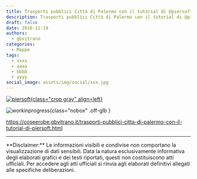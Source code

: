 ```yaml
---
title: Trasporti pubblici Città di Palermo con il tutorial di @piersoft
description: Trasporti pubblici Città di Palermo con il tutorial di @piersoft
draft: false
date: 2016-11-19
authors:
  - gbvitrano
categories:
  - Mappe
tags:
  - xxxx
  - aaaa
  - bbbb
  - yyyy
social_image: assets/img/social/xxx.jpg
---
```

<style>
.md-typeset code { background-color: #fff0;}  
.md-typeset pre>code { background-color: #fff0;}  
</style>
[![piersoft](xxx.jpg "Trasporti pubblici Città di Palermo con il tutorial di @piersoft" ){class="crop gray" align=left}](index.md)

![workinprogress](https://coseerobe.it/assets/img/workinprogress.jpg "Work in progress"){class="nobox" .off-glb }
<!-- more -->

https://coseerobe.gbvitrano.it/trasporti-pubblici-citta-di-palermo-con-il-tutorial-di-piersoft.html

<hr>
**Disclaimer:** Le informazioni visibili e condivise non comportano la visualizzazione di dati sensibili. Data la natura esclusivamente informativa degli elaborati grafici e dei testi riportati, questi non costituiscono atti ufficiali. Per accedere agli atti ufficiali si rinvia agli elaborati definitivi allegati alle specifiche deliberazioni.